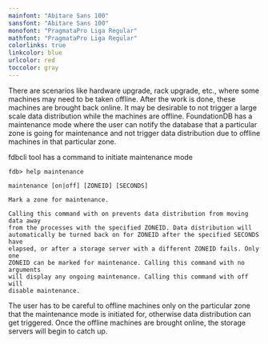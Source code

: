 ```yaml
---
mainfont: "Abitare Sans 100"
sansfont: "Abitare Sans 100"
monofont: "PragmataPro Liga Regular"
mathfont: "PragmataPro Liga Regular"
colorlinks: true
linkcolor: blue
urlcolor: red
toccolor: gray
---
```

There are scenarios like hardware upgrade, rack upgrade, etc., where some machines may need to be taken offline. After the work is done, these machines are brought back online. It may be desirable to not trigger a large scale data distribution while the machines are offline. FoundationDB has a maintenance mode where the user can notify the database that a particular zone is going for maintenance and not trigger data distribution due to offline machines in that particular zone. 

fdbcli tool has a command to initiate maintenance mode

```
fdb> help maintenance

maintenance [on|off] [ZONEID] [SECONDS]

Mark a zone for maintenance.

Calling this command with on prevents data distribution from moving data away
from the processes with the specified ZONEID. Data distribution will
automatically be turned back on for ZONEID after the specified SECONDS have
elapsed, or after a storage server with a different ZONEID fails. Only one
ZONEID can be marked for maintenance. Calling this command with no arguments
will display any ongoing maintenance. Calling this command with off will
disable maintenance.
```

The user has to be careful to offline machines only on the particular zone that the maintenance mode is initiated for, otherwise data distribution can get triggered. Once the offline machines are brought online, the storage servers will begin to catch up.